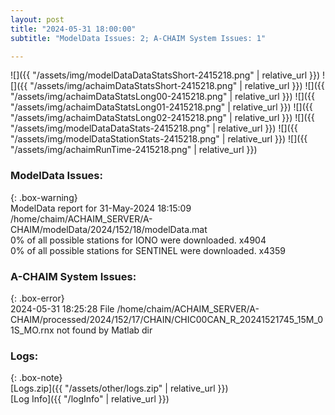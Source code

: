 ```yaml
---
layout: post
title: "2024-05-31 18:00:00"
subtitle: "ModelData Issues: 2; A-CHAIM System Issues: 1"

---
```


![]({{ "/assets/img/modelDataDataStatsShort-2415218.png" | relative_url }})
![]({{ "/assets/img/achaimDataStatsShort-2415218.png" | relative_url }})
![]({{ "/assets/img/achaimDataStatsLong00-2415218.png" | relative_url }})
![]({{ "/assets/img/achaimDataStatsLong01-2415218.png" | relative_url }})
![]({{ "/assets/img/achaimDataStatsLong02-2415218.png" | relative_url }})
![]({{ "/assets/img/modelDataDataStats-2415218.png" | relative_url }})
![]({{ "/assets/img/modelDataStationStats-2415218.png" | relative_url }})
![]({{ "/assets/img/achaimRunTime-2415218.png" | relative_url }})


### ModelData Issues:  
  
{: .box-warning}  
 ModelData report for 31-May-2024 18:15:09   
 /home/chaim/ACHAIM_SERVER/A-CHAIM/modelData/2024/152/18/modelData.mat   
 0% of all possible stations for IONO were downloaded. x4904   
 0% of all possible stations for SENTINEL were downloaded. x4359   
  
### A-CHAIM System Issues:  
  
{: .box-error}  
2024-05-31 18:25:28 File /home/chaim/ACHAIM_SERVER/A-CHAIM/processed/2024/152/17/CHAIN/CHIC00CAN_R_20241521745_15M_01S_MO.rnx not found by Matlab dir  

### Logs:  
  
{: .box-note}  
[Logs.zip]({{ "/assets/other/logs.zip" | relative_url }})  
[Log Info]({{ "/logInfo" | relative_url }})  
